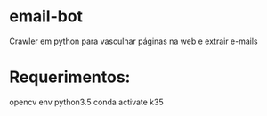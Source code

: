 # email-bot
Crawler em python para vasculhar páginas na web e extrair e-mails

# Requerimentos:
opencv
env  python3.5
conda activate k35
